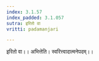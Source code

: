```yaml
---
index: 3.1.57
index_padded: 3.1.057
sutra: इरितो वा
vritti: padamanjari

---
```

इरितो वा।। अभित्तेति। स्वरित्त्वादात्मनेपदम्।।